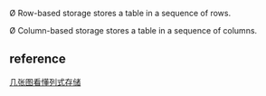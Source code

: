 Ø  Row-based storage stores a table in a sequence of rows.

Ø  Column-based storage stores a table in a sequence of columns.

## reference  
[几张图看懂列式存储](https://blog.csdn.net/dc_726/article/details/41143175)
